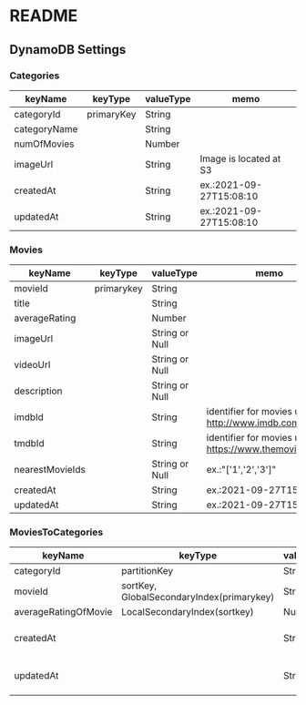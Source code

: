 # README

## DynamoDB Settings

### Categories

| keyName | keyType | valueType | memo |
| --- | --- | --- | --- |
| categoryId | primaryKey | String | |
| categoryName | | String | |
| numOfMovies |  | Number | |
| imageUrl | | String | Image is located at S3  |
| createdAt | | String | ex.:2021-09-27T15:08:10 |
| updatedAt | | String | ex.:2021-09-27T15:08:10 |

### Movies

| keyName | keyType | valueType | memo |
| --- | --- | --- | --- |
| movieId | primarykey | String | |
| title | | String | |
| averageRating | | Number | |
| imageUrl | | String or Null | |
| videoUrl | | String or Null | |
| description | | String or Null | |
| imdbId | | String | identifier for movies used by <http://www.imdb.com>. |
| tmdbId | | String | identifier for movies used by <https://www.themoviedb.org>. |
| nearestMovieIds | | String or Null | ex.:"['1','2','3']" |
| createdAt | | String | ex.:2021-09-27T15:08:10 |
| updatedAt | | String | ex.:2021-09-27T15:08:10 |

### MoviesToCategories
| keyName | keyType | valueType | memo |
| --- | --- | --- | --- |
| categoryId | partitionKey | String | |
| movieId | sortKey, GlobalSecondaryIndex(primarykey) | String | |
| averageRatingOfMovie | LocalSecondaryIndex(sortkey) | Number | |
| createdAt | | String | ex.:2021-09-27T15:08:10 |
| updatedAt | | String | ex.:2021-09-27T15:08:10 |
